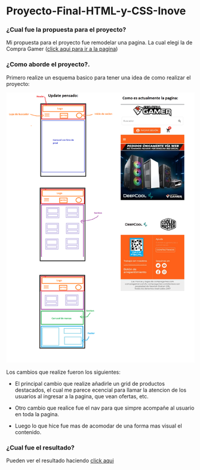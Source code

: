 # Proyecto-Final-HTML-y-CSS-Inove
### ¿Cual fue la propuesta para el proyecto?

Mi propuesta para el proyecto fue remodelar una pagina. La cual elegi la de Compra Gamer ([click aqui para ir a la pagina](https://compragamer.com/))




### ¿Como aborde el proyecto?.

Primero realize un esquema basico para tener una idea de como realizar el proyecto:

![esquema basico del proyecto](/img/EsquemaVistaCelu.png)

Los cambios que realize fueron los siguientes:

* El principal cambio que realize añadirle un grid de productos destacados, el cual me parece ecencial para llamar la atencion de los usuarios al ingresar a la pagina, que vean ofertas, etc.


* Otro cambio que realice fue el nav para que simpre acompañe al usuario en toda la pagina.


* Luego lo que hice fue mas de acomodar de una forma mas visual el contenido.

### ¿Cual fue el resultado?

Pueden ver el resultado haciendo [click aqui](https://santiragnar.github.io/Proyecto-Final-HTML-y-CSS-Inove/)
